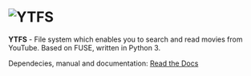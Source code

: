 # <img src="http://i.imgur.com/Wbss2gh.png" alt="YTFS">

**YTFS** - File system which enables you to search and read movies from YouTube.
Based on FUSE, written in Python 3.

Dependecies, manual and documentation: [Read the Docs](http://ytfs.readthedocs.org/en/latest/)
